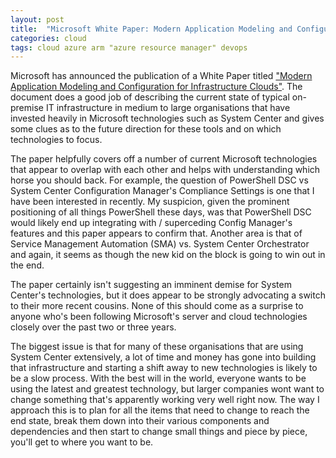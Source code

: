```yaml
---
layout: post
title:  "Microsoft White Paper: Modern Application Modeling and Configuration for Infrastructure Clouds"
categories: cloud
tags: cloud azure arm "azure resource manager" devops
---
```

Microsoft has announced the publication of a White Paper titled ["Modern Application Modeling and Configuration for Infrastructure Clouds"][white-paper].  The document does a good job of describing the current state of typical on-premise IT infrastructure in medium to large organisations that have invested heavily in Microsoft technologies such as System Center and gives some clues as to the future direction for these tools and on which technologies to focus.

The paper helpfully covers off a number of current Microsoft technologies that appear to overlap with each other and helps with understanding which horse you should back.  For example, the question of PowerShell DSC vs System Center Configuration Manager's Compliance Settings is one that I have been interested in recently.  My suspicion, given the prominent positioning of all things PowerShell these days, was that PowerShell DSC would likely end up integrating with / superceding Config Manager's features and this paper appears to confirm that.  Another area is that of Service Management Automation (SMA) vs. System Center Orchestrator and again, it seems as though the new kid on the block is going to win out in the end.

The paper certainly isn't suggesting an imminent demise for System Center's technologies, but it does appear to be strongly advocating a switch to their more recent cousins.  None of this should come as a surprise to anyone who's been following Microsoft's server and cloud technologies closely over the past two or three years.

The biggest issue is that for many of these organisations that are using System Center extensively, a lot of time and money has gone into building that infrastructure and starting a shift away to new technologies is likely to be a slow process.  With the best will in the world, everyone wants to be using the latest and greatest technology, but larger companies wont want to change something that's apparently working very well right now.  The way I approach this is to plan for all the items that need to change to reach the end state, break them down into their various components and dependencies and then start to change small things and piece by piece, you'll get to where you want to be.

[white-paper]:	https://gallery.technet.microsoft.com/Modern-Application-5930f388